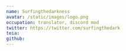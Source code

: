 ```yaml
---
name: Surfingthedarkness
avatar: /static/images/logo.png
occupation: translator, discord mod
twitter: https://twitter.com/surfingthedark
teia: 
github: 
---
```

